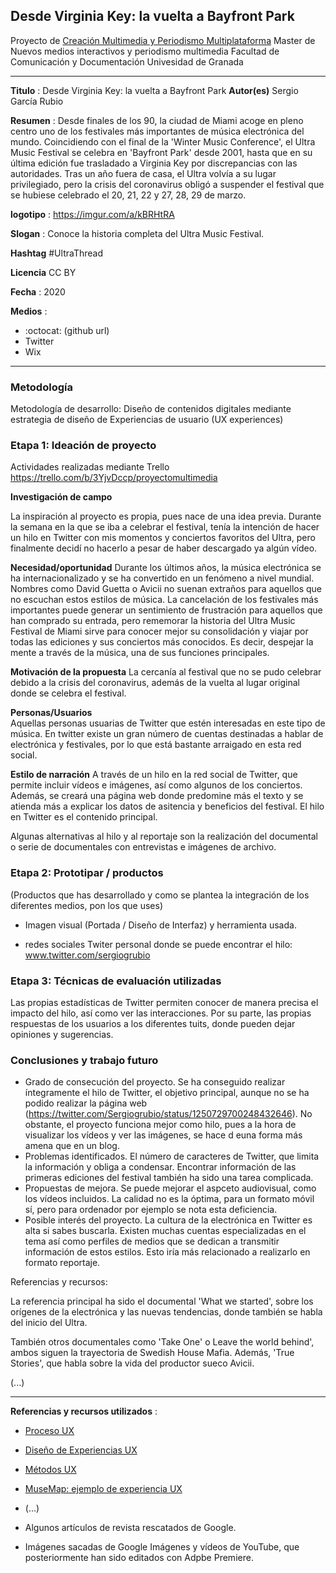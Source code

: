 ## Desde Virginia Key: la vuelta a Bayfront Park

Proyecto de [Creación Multimedia y Periodismo Multiplataforma](https://github.com/mgea/PeriodismoMultimedia)
Master de Nuevos medios interactivos y periodismo multimedia
Facultad de Comunicación y Documentación
Univesidad de Granada  

----

**Titulo** : Desde Virginia Key: la vuelta a Bayfront Park
**Autor(es)** Sergio García Rubio

**Resumen** : Desde finales de los 90, la ciudad de Miami acoge en pleno centro uno de los festivales más importantes de música electrónica del mundo.
Coincidiendo con el final de la 'Winter Music Conference', el Ultra Music Festival se celebra en 'Bayfront Park' desde 2001, hasta que en su última edición fue trasladado a Virginia Key por discrepancias con las autoridades. Tras un año fuera de casa, el Ultra volvía a su lugar privilegiado, pero la crisis del coronavirus obligó a suspender el festival que se hubiese celebrado el 20, 21, 22 y 27, 28, 29 de marzo.

**logotipo** :  https://imgur.com/a/kBRHtRA

**Slogan** : Conoce la historia completa del Ultra Music Festival.

**Hashtag** #UltraThread

**Licencia**   CC BY

**Fecha** : 2020

**Medios** : 


*  :octocat: (github url) 
* Twitter 
* Wix



--- 

### Metodología

Metodología de desarrollo: Diseño de contenidos digitales mediante estrategia de diseño de Experiencias de usuario (UX experiences) 

### Etapa 1: Ideación de proyecto 

Actividades realizadas mediante Trello https://trello.com/b/3YjvDccp/proyectomultimedia

**Investigación de campo**   

La inspiración al proyecto es propia, pues nace de una idea previa. Durante la semana en la que se iba a celebrar el festival, tenía la intención de hacer un hilo en Twitter con mis momentos y conciertos favoritos del Ultra, pero finalmente decidí no hacerlo a pesar de haber descargado ya algún vídeo. 


**Necesidad/oportunidad** 
Durante los últimos años, la música electrónica se ha internacionalizado y se ha convertido en un fenómeno a nivel mundial. Nombres como David Guetta o Avicii no suenan extraños para aquellos que no escuchan estos estilos de música. La cancelación de los festivales más importantes puede generar un sentimiento de frustración para aquellos que han comprado su entrada, pero rememorar la historia del Ultra Music Festival de Miami sirve para conocer mejor su consolidación y viajar por todas las ediciones y sus conciertos más conocidos. Es decir, despejar la mente a través de la música, una de sus funciones principales. 

**Motivación de la propuesta** 
La cercanía al festival que no se pudo celebrar debido a la crisis del coronavirus, además de la vuelta al lugar original donde se celebra el festival. 

**Personas/Usuarios**  
Aquellas personas usuarias de Twitter que estén interesadas en este tipo de música. En twitter existe un gran número de cuentas destinadas a hablar de electrónica y festivales, por lo que está bastante arraigado en esta red social.

**Estilo de narración**  A través de un hilo en la red social de Twitter, que permite incluir vídeos e imágenes, así como algunos de los conciertos. Además, se creará una página web donde predomine más el texto y se atienda más a explicar los datos de asitencia y beneficios del festival. El hilo en Twitter es el contenido principal. 

Algunas alternativas al hilo y al reportaje son la realización del documental o serie de documentales con entrevistas e imágenes de archivo.


### Etapa 2: Prototipar / productos 

(Productos que has desarrollado y como se plantea la integración de los diferentes medios, pon los que uses) 

* Imagen visual (Portada / Diseño de Interfaz) y herramienta usada.

* redes sociales Twiter personal donde se puede encontrar el hilo: www.twitter.com/sergiogrubio


### Etapa 3: Técnicas de evaluación utilizadas


Las propias estadísticas de Twitter permiten conocer de manera precisa el impacto del hilo, así como ver las interacciones. Por su parte, las propias respuestas de los usuarios a los diferentes tuits, donde pueden dejar opiniones y sugerencias. 



### Conclusiones y trabajo futuro


* Grado de consecución del proyecto.
Se ha conseguido realizar íntegramente el hilo de Twitter, el objetivo principal, aunque no se ha podido realizar la página web (https://twitter.com/Sergiogrubio/status/1250729700248432646). No obstante, el proyecto funciona mejor como hilo, pues a la hora de visualizar los vídeos y ver las imágenes, se hace d euna forma más amena que en un blog.  
* Problemas identificados. 
El número de caracteres de Twitter, que limita la información y obliga a condensar. Encontrar información de las primeras ediciones del festival también ha sido una tarea complicada. 
* Propuestas de mejora. 
Se puede mejorar el aspceto audiovisual, como los vídeos incluidos. La calidad no es la óptima, para un formato móvil sí, pero para ordenador por ejemplo se nota esta deficiencia. 
* Posible interés del proyecto. 
La cultura de la electrónica en Twitter es alta si sabes buscarla. Existen muchas cuentas especializadas en el tema así como perfiles de medios que se dedican a transmitir información de estos estilos. Esto iría más relacionado a realizarlo en formato reportaje. 


Referencias y recursos: 

La referencia principal ha sido el documental 'What we started', sobre los orígenes de la electrónica y las nuevas tendencias, donde también se habla del inicio del Ultra.

También otros documentales como 'Take One' o Leave the world behind', ambos siguen la trayectoria de Swedish House Mafia. Además, 'True Stories', que habla sobre la vida del productor sueco Avicii. 

(...)






----

**Referencias y recursos utilizados** :

* [Proceso UX](https://uxmastery.com/resources/process/)
* [Diseño de Experiencias UX](http://www.nosolousabilidad.com/articulos/uxd.htm) 
* [Métodos UX](https://mgea.github.io/UX-DIU-Checklist/index.html) 
* [MuseMap: ejemplo de experiencia UX](https://blog.prototypr.io/musemap-street-art-app-ux-case-study-9bec6a99823b) 
* (...) 

* Algunos artículos de revista rescatados de Google. 
* Imágenes sacadas de Google Imágenes y vídeos de YouTube, que posteriormente han sido editados con Adpbe Premiere. 













